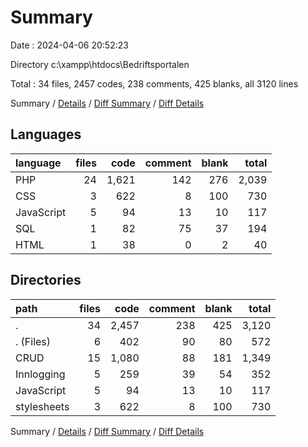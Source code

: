 # Summary

Date : 2024-04-06 20:52:23

Directory c:\\xampp\\htdocs\\Bedriftsportalen

Total : 34 files,  2457 codes, 238 comments, 425 blanks, all 3120 lines

Summary / [Details](details.md) / [Diff Summary](diff.md) / [Diff Details](diff-details.md)

## Languages
| language | files | code | comment | blank | total |
| :--- | ---: | ---: | ---: | ---: | ---: |
| PHP | 24 | 1,621 | 142 | 276 | 2,039 |
| CSS | 3 | 622 | 8 | 100 | 730 |
| JavaScript | 5 | 94 | 13 | 10 | 117 |
| SQL | 1 | 82 | 75 | 37 | 194 |
| HTML | 1 | 38 | 0 | 2 | 40 |

## Directories
| path | files | code | comment | blank | total |
| :--- | ---: | ---: | ---: | ---: | ---: |
| . | 34 | 2,457 | 238 | 425 | 3,120 |
| . (Files) | 6 | 402 | 90 | 80 | 572 |
| CRUD | 15 | 1,080 | 88 | 181 | 1,349 |
| Innlogging | 5 | 259 | 39 | 54 | 352 |
| JavaScript | 5 | 94 | 13 | 10 | 117 |
| stylesheets | 3 | 622 | 8 | 100 | 730 |

Summary / [Details](details.md) / [Diff Summary](diff.md) / [Diff Details](diff-details.md)